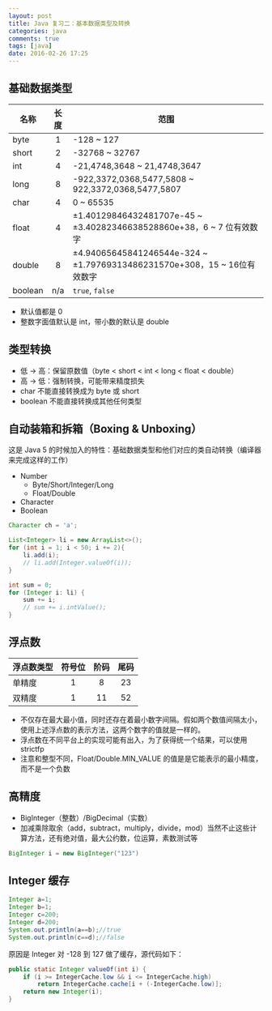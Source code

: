 ```yaml
---
layout: post
title: Java 复习二：基本数据类型及转换
categories: java
comments: true
tags: [java]
date: 2016-02-26 17:25
---
```


## 基础数据类型

|名称|长度|范围|
|---|:-:|---|
|byte	|1| -128 ~ 127 						|
|short	|2| -32768 ~ 32767 					|
|int	|4| -21,4748,3648 ~ 21,4748,3647 	|
|long	|8| -922,3372,0368,5477,5808 ~ 922,3372,0368,5477,5807 |
|char	|4| 0 ~ 65535 						|
|float	|4|	±1.40129846432481707e-45 ~ ±3.40282346638528860e+38，6 ~ 7 位有效数字|
|double	|8|	±4.94065645841246544e-324 ~ ±1.79769313486231570e+308，15 ~ 16位有效数字|
|boolean|n/a| `true`, `false`				|

* 默认值都是 0
* 整数字面值默认是 int，带小数的默认是 double

## 类型转换

* 低 → 高：保留原数值（byte < short < int < long < float < double）
* 高 → 低：强制转换，可能带来精度损失
* char 不能直接转换成为 byte 或 short
* boolean 不能直接转换成其他任何类型


## 自动装箱和拆箱（Boxing & Unboxing）

这是 Java 5 的时候加入的特性：基础数据类型和他们对应的类自动转换（编译器来完成这样的工作）

* Number
  * Byte/Short/Integer/Long
  * Float/Double
* Character
* Boolean

```java
Character ch = 'a';

List<Integer> li = new ArrayList<>();
for (int i = 1; i < 50; i += 2){
	li.add(i);
	// li.add(Integer.valueOf(i));
}

int sum = 0;
for (Integer i: li) {
	sum += i;
	// sum += i.intValue();
}
```

## 浮点数

| 浮点数类型 	| 符号位 	| 阶码 	| 尾码 	|
|---|:-:|:-:|:-:|
| 单精度		| 1 		| 8		| 23 	|
| 双精度		| 1 		| 11 	| 52	|

* 不仅存在最大最小值，同时还存在着最小数字间隔。假如两个数值间隔太小，使用上述浮点数的表示方法，这两个数字的值就是一样的。
* 浮点数在不同平台上的实现可能有出入，为了获得统一个结果，可以使用 strictfp
* 注意和整型不同，Float/Double.MIN_VALUE 的值是是它能表示的最小精度，而不是一个负数

## 高精度

* BigInteger（整数）/BigDecimal（实数）
* 加减乘除取余（add，subtract，multiply，divide，mod）当然不止这些计算方法，还有绝对值，最大公约数，位运算，素数测试等

```java
BigInteger i = new BigInteger("123")
```



## Integer 缓存

```java
Integer a=1;
Integer b=1;
Integer c=200;
Integer d=200;
System.out.println(a==b);//true
System.out.println(c==d);//false
```

原因是 Integer 对 -128 到 127 做了缓存，源代码如下：

```java
public static Integer valueOf(int i) {
    if (i >= IntegerCache.low && i <= IntegerCache.high)
        return IntegerCache.cache[i + (-IntegerCache.low)];
    return new Integer(i);
}
```
